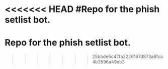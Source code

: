 <<<<<<< HEAD
#Repo for the phish setlist bot.
=======
# Repo for the phish setlist bot.
>>>>>>> 25bbde6c47fa2226167d873a8fca4b3596a49eb3

